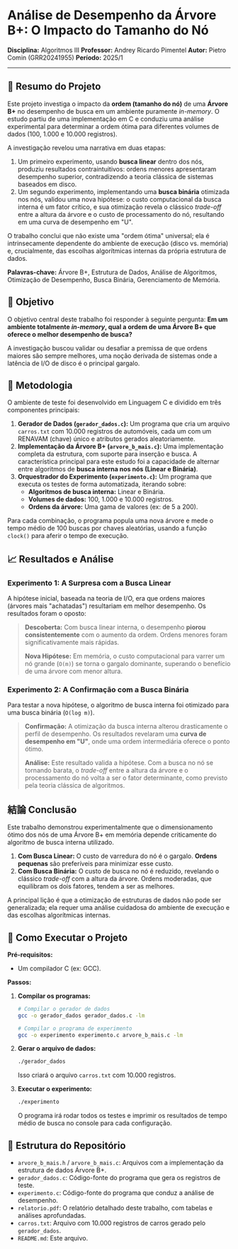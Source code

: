 # Análise de Desempenho da Árvore B+: O Impacto do Tamanho do Nó

**Disciplina:** Algoritmos III
**Professor:** Andrey Ricardo Pimentel
**Autor:** Pietro Comin (GRR20241955)
**Período:** 2025/1

---

## 📜 Resumo do Projeto

Este projeto investiga o impacto da **ordem (tamanho do nó)** de uma **Árvore B+** no desempenho de busca em um ambiente puramente *in-memory*. O estudo partiu de uma implementação em C e conduziu uma análise experimental para determinar a ordem ótima para diferentes volumes de dados (100, 1.000 e 10.000 registros).

A investigação revelou uma narrativa em duas etapas:
1.  Um primeiro experimento, usando **busca linear** dentro dos nós, produziu resultados contraintuitivos: ordens menores apresentaram desempenho superior, contradizendo a teoria clássica de sistemas baseados em disco.
2.  Um segundo experimento, implementando uma **busca binária** otimizada nos nós, validou uma nova hipótese: o custo computacional da busca interna é um fator crítico, e sua otimização revela o clássico *trade-off* entre a altura da árvore e o custo de processamento do nó, resultando em uma curva de desempenho em "U".

O trabalho conclui que não existe uma "ordem ótima" universal; ela é intrinsecamente dependente do ambiente de execução (disco vs. memória) e, crucialmente, das escolhas algorítmicas internas da própria estrutura de dados.

**Palavras-chave:** Árvore B+, Estrutura de Dados, Análise de Algoritmos, Otimização de Desempenho, Busca Binária, Gerenciamento de Memória.

## 🎯 Objetivo

O objetivo central deste trabalho foi responder à seguinte pergunta: **Em um ambiente totalmente *in-memory*, qual a ordem de uma Árvore B+ que oferece o melhor desempenho de busca?**

A investigação buscou validar ou desafiar a premissa de que ordens maiores são sempre melhores, uma noção derivada de sistemas onde a latência de I/O de disco é o principal gargalo.

## 🔬 Metodologia

O ambiente de teste foi desenvolvido em Linguagem C e dividido em três componentes principais:

1.  **Gerador de Dados (`gerador_dados.c`):** Um programa que cria um arquivo `carros.txt` com 10.000 registros de automóveis, cada um com um RENAVAM (chave) único e atributos gerados aleatoriamente.
2.  **Implementação da Árvore B+ (`arvore_b_mais.c`):** Uma implementação completa da estrutura, com suporte para inserção e busca. A característica principal para este estudo foi a capacidade de alternar entre algoritmos de **busca interna nos nós (Linear e Binária)**.
3.  **Orquestrador do Experimento (`experimento.c`):** Um programa que executa os testes de forma automatizada, iterando sobre:
    * **Algoritmos de busca interna:** Linear e Binária.
    * **Volumes de dados:** 100, 1.000 e 10.000 registros.
    * **Ordens da árvore:** Uma gama de valores (ex: de 5 a 200).

Para cada combinação, o programa popula uma nova árvore e mede o tempo médio de 100 buscas por chaves aleatórias, usando a função `clock()` para aferir o tempo de execução.

## 📈 Resultados e Análise

### Experimento 1: A Surpresa com a Busca Linear

A hipótese inicial, baseada na teoria de I/O, era que ordens maiores (árvores mais "achatadas") resultariam em melhor desempenho. Os resultados foram o oposto:

> **Descoberta:** Com busca linear interna, o desempenho **piorou consistentemente** com o aumento da ordem. Ordens menores foram significativamente mais rápidas.
>
> **Nova Hipótese:** Em memória, o custo computacional para varrer um nó grande (`O(m)`) se torna o gargalo dominante, superando o benefício de uma árvore com menor altura.

### Experimento 2: A Confirmação com a Busca Binária

Para testar a nova hipótese, o algoritmo de busca interna foi otimizado para uma busca binária (`O(log m)`).

> **Confirmação:** A otimização da busca interna alterou drasticamente o perfil de desempenho. Os resultados revelaram uma **curva de desempenho em "U"**, onde uma ordem intermediária oferece o ponto ótimo.
>
> **Análise:** Este resultado valida a hipótese. Com a busca no nó se tornando barata, o *trade-off* entre a altura da árvore e o processamento do nó volta a ser o fator determinante, como previsto pela teoria clássica de algoritmos.

## 結論 Conclusão

Este trabalho demonstrou experimentalmente que o dimensionamento ótimo dos nós de uma Árvore B+ em memória depende criticamente do algoritmo de busca interna utilizado.

1.  **Com Busca Linear:** O custo de varredura do nó é o gargalo. **Ordens pequenas** são preferíveis para minimizar esse custo.
2.  **Com Busca Binária:** O custo de busca no nó é reduzido, revelando o clássico *trade-off* com a altura da árvore. Ordens moderadas, que equilibram os dois fatores, tendem a ser as melhores.

A principal lição é que a otimização de estruturas de dados não pode ser generalizada; ela requer uma análise cuidadosa do ambiente de execução e das escolhas algorítmicas internas.

## 🚀 Como Executar o Projeto

**Pré-requisitos:**
* Um compilador C (ex: GCC).

**Passos:**

1.  **Compilar os programas:**
    ```bash
    # Compilar o gerador de dados
    gcc -o gerador_dados gerador_dados.c -lm

    # Compilar o programa de experimento
    gcc -o experimento experimento.c arvore_b_mais.c -lm
    ```

2.  **Gerar o arquivo de dados:**
    ```bash
    ./gerador_dados
    ```
    Isso criará o arquivo `carros.txt` com 10.000 registros.

3.  **Executar o experimento:**
    ```bash
    ./experimento
    ```
    O programa irá rodar todos os testes e imprimir os resultados de tempo médio de busca no console para cada configuração.

## 📂 Estrutura do Repositório

* `arvore_b_mais.h` / `arvore_b_mais.c`: Arquivos com a implementação da estrutura de dados Árvore B+.
* `gerador_dados.c`: Código-fonte do programa que gera os registros de teste.
* `experimento.c`: Código-fonte do programa que conduz a análise de desempenho.
* `relatorio.pdf`: O relatório detalhado deste trabalho, com tabelas e análises aprofundadas.
* `carros.txt`: Arquivo com 10.000 registros de carros gerado pelo `gerador_dados`.
* `README.md`: Este arquivo.
